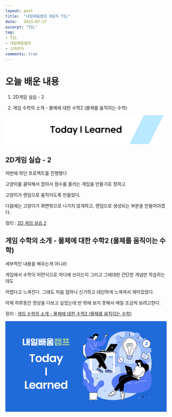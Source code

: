 ```yaml
---
layout: post
title:  "내일배움캠프 9일차 TIL"
date:   2023-07-27
excerpt: "TIL"
tag:
- TIL
- 내일배움캠프
- 스파르타
comments: true
---
```



# 오늘 배운 내용

1. 2D게임 실습 - 2

2. 게임 수학의 소개 - 물체에 대한 수학2 (물체를 움직이는 수학)

![nbcbanner](/assets/img/TILbanner.png)

## 2D게임 실습 - 2

저번에 하던 프로젝트를 진행했다

고양이를 클릭해서 잡아서 점수를 올리는 게임을 만들기로 정하고

고양이가 랜덤으로 움직이도록 만들었다.

다음에는 고양이가 화면밖으로 나가지 않게하고, 랜덤으로 생성되는 부분을 만들어야겠다.

정리 : 
[2D 게임 실습 2](https://kksoo0131.github.io/posts/toyProject-Practice2DGame-2/)

## 게임 수학의 소개 - 물체에 대한 수학2 (물체를 움직이는 수학)

세부적인 내용을 배우는게 아니라 

게임에서 수학이 어떤식으로 어디에 쓰이는지 그리고 그에대한 간단한 개념만 학습하는데도

어렵다고 느껴진다. 그래도 처음 접하니 신기하고 대단하게 느껴져서 재미있었다.

어제 하루동안 영상을 다보고 싶었는데 반 밖에 보지 못해서 매일 조금씩 보려고한다.

정리 : 
[게임 수학의 소개 - 물체에 대한 수학2 (물체를 움직이는 수학)](https://kksoo0131.github.io/posts/gameMathmatics-3/)

![nbcthumbnail](/assets/img/thumbnail-image.png)